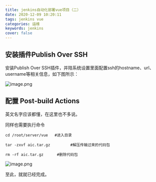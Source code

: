 ```yaml
---
title: jenkins自动化部署vue项目（二）
date: 2020-12-09 10:20:11
tags: jenkins vue
categories: 运维
keywords: jenkins
cover: false
---
```


##  安装插件Publish Over SSH
安装Publish Over SSH插件，并陪系统设置里面配置ssh的hostname、url、username等相关信息，如下图所示：

![image.png](https://uufefile.uupt.com/PicLib/uunote/images/image_1561625203366.png)

## 配置 Post-build Actions

英文名字应该都懂，在这里也不多说。

同样也需要执行命令

```
cd /root/server/vue   #进入目录

tar -zxvf aic.tar.gz         #解压传输过来的代码包

rm -rf aic.tar.gz      #删除代码包

```
![image.png](https://uufefile.uupt.com/PicLib/uunote/images/image_1561625338111.png)

至此，就就已经完成。